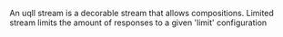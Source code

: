 An uqll stream is a decorable stream that allows compositions. Limited stream limits the amount of responses to a given 'limit' configuration 